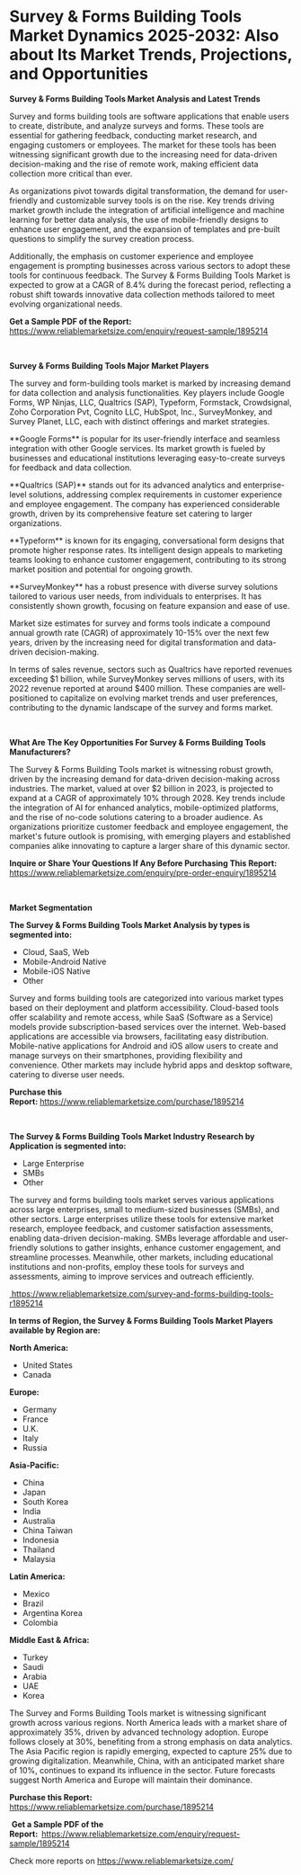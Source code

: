 <p><h1>Survey & Forms Building Tools Market Dynamics 2025-2032: Also about Its Market Trends, Projections, and Opportunities</h1></p><p><strong>Survey & Forms Building Tools Market Analysis and Latest Trends</strong></p>
<p><p>Survey and forms building tools are software applications that enable users to create, distribute, and analyze surveys and forms. These tools are essential for gathering feedback, conducting market research, and engaging customers or employees. The market for these tools has been witnessing significant growth due to the increasing need for data-driven decision-making and the rise of remote work, making efficient data collection more critical than ever.</p><p>As organizations pivot towards digital transformation, the demand for user-friendly and customizable survey tools is on the rise. Key trends driving market growth include the integration of artificial intelligence and machine learning for better data analysis, the use of mobile-friendly designs to enhance user engagement, and the expansion of templates and pre-built questions to simplify the survey creation process. </p><p>Additionally, the emphasis on customer experience and employee engagement is prompting businesses across various sectors to adopt these tools for continuous feedback. The Survey & Forms Building Tools Market is expected to grow at a CAGR of 8.4% during the forecast period, reflecting a robust shift towards innovative data collection methods tailored to meet evolving organizational needs.</p></p>
<p><strong>Get a Sample PDF of the Report:&nbsp;</strong> <a href="https://www.reliablemarketsize.com/enquiry/request-sample/1895214?utm_campaign=1886&utm_medium=2&utm_source=Github&utm_content=ia&utm_term=14012025&utm_id=survey-forms-building-tools">https://www.reliablemarketsize.com/enquiry/request-sample/1895214</a></p>
<p>&nbsp;</p>
<p><strong>Survey & Forms Building Tools Major Market Players</strong></p>
<p><p>The survey and form-building tools market is marked by increasing demand for data collection and analysis functionalities. Key players include Google Forms, WP Ninjas, LLC, Qualtrics (SAP), Typeform, Formstack, Crowdsignal, Zoho Corporation Pvt, Cognito LLC, HubSpot, Inc., SurveyMonkey, and Survey Planet, LLC, each with distinct offerings and market strategies.</p><p>**Google Forms** is popular for its user-friendly interface and seamless integration with other Google services. Its market growth is fueled by businesses and educational institutions leveraging easy-to-create surveys for feedback and data collection. </p><p>**Qualtrics (SAP)** stands out for its advanced analytics and enterprise-level solutions, addressing complex requirements in customer experience and employee engagement. The company has experienced considerable growth, driven by its comprehensive feature set catering to larger organizations.</p><p>**Typeform** is known for its engaging, conversational form designs that promote higher response rates. Its intelligent design appeals to marketing teams looking to enhance customer engagement, contributing to its strong market position and potential for ongoing growth.</p><p>**SurveyMonkey** has a robust presence with diverse survey solutions tailored to various user needs, from individuals to enterprises. It has consistently shown growth, focusing on feature expansion and ease of use.</p><p>Market size estimates for survey and forms tools indicate a compound annual growth rate (CAGR) of approximately 10-15% over the next few years, driven by the increasing need for digital transformation and data-driven decision-making.</p><p>In terms of sales revenue, sectors such as Qualtrics have reported revenues exceeding $1 billion, while SurveyMonkey serves millions of users, with its 2022 revenue reported at around $400 million. These companies are well-positioned to capitalize on evolving market trends and user preferences, contributing to the dynamic landscape of the survey and forms market.</p></p>
<p>&nbsp;</p>
<p><strong>What Are The Key Opportunities For Survey & Forms Building Tools Manufacturers?</strong></p>
<p><p>The Survey & Forms Building Tools market is witnessing robust growth, driven by the increasing demand for data-driven decision-making across industries. The market, valued at over $2 billion in 2023, is projected to expand at a CAGR of approximately 10% through 2028. Key trends include the integration of AI for enhanced analytics, mobile-optimized platforms, and the rise of no-code solutions catering to a broader audience. As organizations prioritize customer feedback and employee engagement, the market's future outlook is promising, with emerging players and established companies alike innovating to capture a larger share of this dynamic sector.</p></p>
<p><strong>Inquire or Share Your Questions If Any Before Purchasing This Report:</strong> <a href="https://www.reliablemarketsize.com/enquiry/pre-order-enquiry/1895214?utm_campaign=1886&utm_medium=2&utm_source=Github&utm_content=ia&utm_term=14012025&utm_id=survey-forms-building-tools">https://www.reliablemarketsize.com/enquiry/pre-order-enquiry/1895214</a></p>
<p>&nbsp;</p>
<p><strong>Market Segmentation</strong></p>
<p><strong>The Survey & Forms Building Tools Market Analysis by types is segmented into:</strong></p>
<p><ul><li>Cloud, SaaS, Web</li><li>Mobile-Android Native</li><li>Mobile-iOS Native</li><li>Other</li></ul></p>
<p><p>Survey and forms building tools are categorized into various market types based on their deployment and platform accessibility. Cloud-based tools offer scalability and remote access, while SaaS (Software as a Service) models provide subscription-based services over the internet. Web-based applications are accessible via browsers, facilitating easy distribution. Mobile-native applications for Android and iOS allow users to create and manage surveys on their smartphones, providing flexibility and convenience. Other markets may include hybrid apps and desktop software, catering to diverse user needs.</p></p>
<p><strong>Purchase this Report:&nbsp;</strong><a href="https://www.reliablemarketsize.com/purchase/1895214?utm_campaign=1886&utm_medium=2&utm_source=Github&utm_content=ia&utm_term=14012025&utm_id=survey-forms-building-tools">https://www.reliablemarketsize.com/purchase/1895214</a></p>
<p>&nbsp;</p>
<p><strong>The Survey & Forms Building Tools Market Industry Research by Application is segmented into:</strong></p>
<p><ul><li>Large Enterprise</li><li>SMBs</li><li>Other</li></ul></p>
<p><p>The survey and forms building tools market serves various applications across large enterprises, small to medium-sized businesses (SMBs), and other sectors. Large enterprises utilize these tools for extensive market research, employee feedback, and customer satisfaction assessments, enabling data-driven decision-making. SMBs leverage affordable and user-friendly solutions to gather insights, enhance customer engagement, and streamline processes. Meanwhile, other markets, including educational institutions and non-profits, employ these tools for surveys and assessments, aiming to improve services and outreach efficiently.</p></p>
<p><a href="https://www.reliablemarketsize.com/survey-and-forms-building-tools-r1895214?utm_campaign=1886&utm_medium=2&utm_source=Github&utm_content=ia&utm_term=14012025&utm_id=survey-forms-building-tools">&nbsp;https://www.reliablemarketsize.com/survey-and-forms-building-tools-r1895214</a></p>
<p><strong>In terms of Region, the Survey & Forms Building Tools Market Players available by Region are:</strong></p>
<p>
    <p> <strong> North America: </strong>
        <ul>
            <li>United States</li>
            <li>Canada</li>
        </ul>
        </p> 
    <p> <strong> Europe: </strong>
        <ul>
            <li>Germany</li>
            <li>France</li>
            <li>U.K.</li>
            <li>Italy</li>
            <li>Russia</li>
        </ul>
        </p> 
    <p> <strong> Asia-Pacific: </strong>
        <ul>
            <li>China</li>
            <li>Japan</li>
            <li>South Korea</li>
            <li>India</li>
            <li>Australia</li>
            <li>China Taiwan</li>
            <li>Indonesia</li>
            <li>Thailand</li>
            <li>Malaysia</li>
        </ul>
        </p> 
    <p> <strong> Latin America: </strong>
        <ul>
            <li>Mexico</li>
            <li>Brazil</li>
            <li>Argentina Korea</li>
            <li>Colombia</li>
        </ul>
        </p> 
    <p> <strong> Middle East & Africa: </strong>
        <ul>
            <li>Turkey</li>
            <li>Saudi</li>
            <li>Arabia</li>
            <li>UAE</li>
            <li>Korea</li>
        </ul>
    </p>
    </p>
<p><p>The Survey and Forms Building Tools market is witnessing significant growth across various regions. North America leads with a market share of approximately 35%, driven by advanced technology adoption. Europe follows closely at 30%, benefiting from a strong emphasis on data analytics. The Asia Pacific region is rapidly emerging, expected to capture 25% due to growing digitalization. Meanwhile, China, with an anticipated market share of 10%, continues to expand its influence in the sector. Future forecasts suggest North America and Europe will maintain their dominance.</p></p>
<p><strong>Purchase this Report: </strong><a href="https://www.reliablemarketsize.com/purchase/1895214?utm_campaign=1886&utm_medium=2&utm_source=Github&utm_content=ia&utm_term=14012025&utm_id=survey-forms-building-tools">https://www.reliablemarketsize.com/purchase/1895214</a></p>
<p>&nbsp;<strong>Get a Sample PDF of the Report:&nbsp;&nbsp;</strong><a href="https://www.reliablemarketsize.com/enquiry/request-sample/1895214?utm_campaign=1886&utm_medium=2&utm_source=Github&utm_content=ia&utm_term=14012025&utm_id=survey-forms-building-tools">https://www.reliablemarketsize.com/enquiry/request-sample/1895214</a></p>
<p><strong></strong></p>
<p>Check more reports on <a href="https://www.reliablemarketsize.com/?utm_campaign=1886&utm_medium=2&utm_source=Github&utm_content=ia&utm_term=14012025&utm_id=survey-forms-building-tools">https://www.reliablemarketsize.com/</a></p>